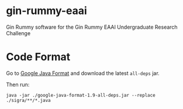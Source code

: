 # gin-rummy-eaai
Gin Rummy software for the Gin Rummy EAAI Undergraduate Research Challenge

# Code Format

Go to [Google Java Format](https://github.com/google/google-java-format/releases) and download the latest `all-deps` jar.

Then run:

```
java -jar ./google-java-format-1.9-all-deps.jar --replace ./sigra/**/*.java
```